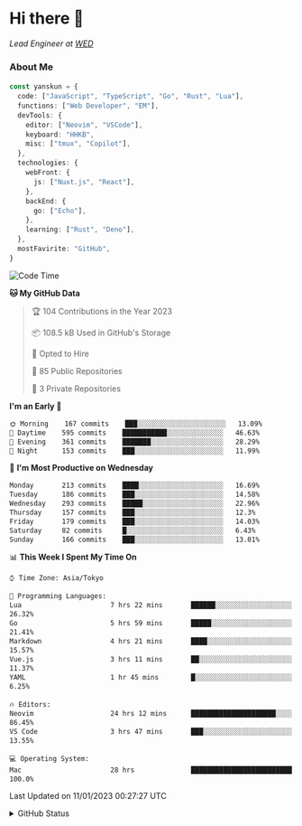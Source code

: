 # Hi there&nbsp;:wave:

_Lead Engineer at [WED](https://github.com/wedinc)_

### About Me

```ts
const yanskun = {
  code: ["JavaScript", "TypeScript", "Go", "Rust", "Lua"],
  functions: ["Web Developer", "EM"],
  devTools: {
    editor: ["Neovim", "VSCode"],
    keyboard: "HHKB",
    misc: ["tmux", "Copilot"],
  },
  technologies: {
    webFront: {
      js: ["Nuxt.js", "React"],
    },
    backEnd: {
      go: ["Echo"],
    },
    learning: ["Rust", "Deno"],
  },
  mostFavirite: "GitHub",
}
```

<!--START_SECTION:waka-->
![Code Time](http://img.shields.io/badge/Code%20Time-92%20hrs%2024%20mins-blue)

**🐱 My GitHub Data** 

> 🏆 104 Contributions in the Year 2023
 > 
> 📦 108.5 kB Used in GitHub's Storage 
 > 
> 💼 Opted to Hire
 > 
> 📜 85 Public Repositories 
 > 
> 🔑 3 Private Repositories  
 > 
**I'm an Early 🐤** 

```text
🌞 Morning    167 commits    ███░░░░░░░░░░░░░░░░░░░░░░   13.09% 
🌆 Daytime    595 commits    ███████████░░░░░░░░░░░░░░   46.63% 
🌃 Evening    361 commits    ███████░░░░░░░░░░░░░░░░░░   28.29% 
🌙 Night      153 commits    ███░░░░░░░░░░░░░░░░░░░░░░   11.99%

```
📅 **I'm Most Productive on Wednesday** 

```text
Monday       213 commits    ████░░░░░░░░░░░░░░░░░░░░░   16.69% 
Tuesday      186 commits    ███░░░░░░░░░░░░░░░░░░░░░░   14.58% 
Wednesday    293 commits    █████░░░░░░░░░░░░░░░░░░░░   22.96% 
Thursday     157 commits    ███░░░░░░░░░░░░░░░░░░░░░░   12.3% 
Friday       179 commits    ███░░░░░░░░░░░░░░░░░░░░░░   14.03% 
Saturday     82 commits     █░░░░░░░░░░░░░░░░░░░░░░░░   6.43% 
Sunday       166 commits    ███░░░░░░░░░░░░░░░░░░░░░░   13.01%

```


📊 **This Week I Spent My Time On** 

```text
⌚︎ Time Zone: Asia/Tokyo

💬 Programming Languages: 
Lua                      7 hrs 22 mins       ██████░░░░░░░░░░░░░░░░░░░   26.32% 
Go                       5 hrs 59 mins       █████░░░░░░░░░░░░░░░░░░░░   21.41% 
Markdown                 4 hrs 21 mins       ████░░░░░░░░░░░░░░░░░░░░░   15.57% 
Vue.js                   3 hrs 11 mins       ██░░░░░░░░░░░░░░░░░░░░░░░   11.37% 
YAML                     1 hr 45 mins        █░░░░░░░░░░░░░░░░░░░░░░░░   6.25%

🔥 Editors: 
Neovim                   24 hrs 12 mins      █████████████████████░░░░   86.45% 
VS Code                  3 hrs 47 mins       ███░░░░░░░░░░░░░░░░░░░░░░   13.55%

💻 Operating System: 
Mac                      28 hrs              █████████████████████████   100.0%

```


 Last Updated on 11/01/2023 00:27:27 UTC
<!--END_SECTION:waka-->

<details>
<summary>GitHub Status</summary>
<picture>
  <source media="(prefers-color-scheme: dark)" srcset="https://raw.githubusercontent.com/yanskun/yanskun/master/profile-summary-card-output/nord_dark/0-profile-details.svg">
 <img src="https://raw.githubusercontent.com/yanskun/yanskun/master/profile-summary-card-output/default/0-profile-details.svg">
</picture>
<br>
<picture>
  <source media="(prefers-color-scheme: dark)" srcset="https://raw.githubusercontent.com/yanskun/yanskun/master/profile-summary-card-output/nord_dark/1-repos-per-language.svg">
 <img src="https://raw.githubusercontent.com/yanskun/yanskun/master/profile-summary-card-output/default/1-repos-per-language.svg">
</picture>
<picture>
  <source media="(prefers-color-scheme: dark)" srcset="https://raw.githubusercontent.com/yanskun/yanskun/master/profile-summary-card-output/nord_dark/2-most-commit-language.svg">
 <img src="https://raw.githubusercontent.com/yanskun/yanskun/master/profile-summary-card-output/default/2-most-commit-language.svg">
</picture>
<br>
<picture>
  <source media="(prefers-color-scheme: dark)" srcset="https://raw.githubusercontent.com/yanskun/yanskun/master/profile-summary-card-output/nord_dark/3-stats.svg">
 <img src="https://raw.githubusercontent.com/yanskun/yanskun/master/profile-summary-card-output/default/3-stats.svg">
</picture>
<picture>
  <source media="(prefers-color-scheme: dark)" srcset="https://raw.githubusercontent.com/yanskun/yanskun/master/profile-summary-card-output/nord_dark/4-productive-time.svg">
 <img src="https://raw.githubusercontent.com/yanskun/yanskun/master/profile-summary-card-output/default/4-productive-time.svg">
</picture>
</details>
